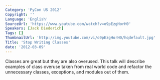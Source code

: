 ```yaml
---
Category: 'PyCon US 2012'
Copyright: ''
Language: 'English'
SourceUrl: 'https://www.youtube.com/watch?v=o9pEzgHorH0'
Speakers: [Jack Diederich]
Tags: []
ThumbnailUrl: 'http://img.youtube.com/vi/o9pEzgHorH0/hqdefault.jpg'
Title: 'Stop Writing Classes'
date: '2012-03-09'
---
```

Classes are great but they are also overused. This talk will describe examples
of class overuse taken from real world code and refactor the unnecessary
classes, exceptions, and modules out of them.

